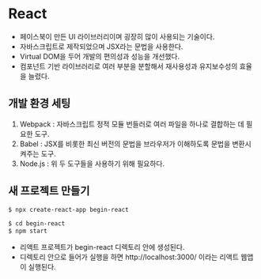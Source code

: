 # React

- 페이스북이 만든 UI 라이브러리이며 굉장히 많이 사용되는 기술이다.
- 자바스크립트로 제작되었으며 JSX라는 문법을 사용한다.
- Virtual DOM을 두어 개발의 편의성과 성능을 개선했다.
- 컴포넌트 기반 라이브러리로 여러 부분을 분할해서 재사용성과 유지보수성의 효율을 늘렸다.

## 개발 환경 세팅

1. Webpack : 자바스크립트 정적 모듈 번들러로 여러 파일을 하나로 결합하는 데 필요한 도구.
2. Babel : JSX를 비롯한 최신 버전의 문법을 브라우저가 이해하도록 문법을 변환시켜주는 도구.
3. Node.js : 위 두 도구들을 사용하기 위해 필요하다.

## 새 프로젝트 만들기

```bash
$ npx create-react-app begin-react

$ cd begin-react
$ npm start
```

- 리액트 프로젝트가 begin-react 디렉토리 안에 생성된다.
- 디렉토리 안으로 들어가 실행을 하면 http://localhost:3000/ 이라는 리액트 웹앱이 실행된다.
